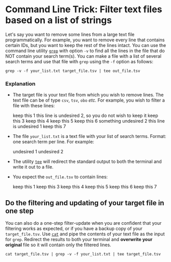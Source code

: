 # Command Line Trick: Filter text files based on a list of strings

Let's say you want to remove some lines from a large text file programmatically. For example, you want to remove every line that contains certain IDs, but you want to keep the rest of the lines intact.
You can use the command line utility [`grep`](https://en.wikipedia.org/wiki/Grep) with option `-v` to find all the lines in the file that do NOT contain your search term(s). You can make a file with a list of several search terms and use that file with `grep` using the `-f` option as follows:

```shell
grep -v -f your_list.txt target_file.tsv | tee out_file.tsv
```

### Explanation

- The target file is your text file from which you wish to remove lines. The text file can be of type `csv`, `tsv`, `obo` _etc._ For example, you wish to filter a file with these lines:

  keep this 1
  this line is undesired 2, so you do not wish to keep it
  keep this 3
  keep this 4
  keep this 5
  keep this 6
  something undesired 2
  this line is undesired 1
  keep this 7

- The file `your_list.txt` is a text file with your list of search terms. Format: one search term per line. For example:

  undesired 1
  undesired 2

- The utility [`tee`](<https://en.wikipedia.org/wiki/Tee_(command)>) will redirect the standard output to both the terminal and write it out to a file.

- You expect the `out_file.tsv` to contain lines:

  keep this 1
  keep this 3
  keep this 4
  keep this 5
  keep this 6
  keep this 7

## Do the filtering and updating of your target file in one step

You can also do a one-step filter-update when you are confident that your filtering works as expected, or if you have a backup copy of your `target_file.tsv`.
Use [`cat`](<https://en.wikipedia.org/wiki/Cat_(Unix)>) and pipe the contents of your text file as the input for `grep`. Redirect the results to both your terminal and **overwrite your original** file so it will contain only the filtered lines.

```shell
cat target_file.tsv | grep -v -f your_list.txt | tee target_file.tsv
```
